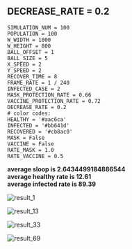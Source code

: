 ## DECREASE_RATE = 0.2


```
SIMULATION_NUM = 100
POPULATION = 100
W_WIDTH = 1000
W_HEIGHT = 800
BALL_OFFSET = 1
BALL_SIZE = 5
X_SPEED = 2
Y_SPEED = 2
RECOVER_TIME = 8
FRAME_RATE = 1 / 240
INFECTED_CASE = 2
MASK_PROTECTION_RATE = 0.66
VACCINE_PROTECTION_RATE = 0.72
DECREASE_RATE = 0.2
# color codes:
HEALTHY = '#aac6ca'
INFECTED = '#bb641d'
RECOVERED = '#cb8ac0'
MASK = False
VACCINE = False
RATE_MASK = 1.0
RATE_VACCINE = 0.5
```
**average sloop is 2.6434499184886544\
average healthy rate is 12.61\
average infected rate is 89.39**



![result_1](https://user-images.githubusercontent.com/32189071/166613060-039a279c-9ef5-4118-9d10-21369e4cda2a.png)

![result_13](https://user-images.githubusercontent.com/32189071/166613063-41e7ca93-5a37-4509-a967-52b47a9be43b.png)

![result_33](https://user-images.githubusercontent.com/32189071/166613068-439e5411-a53a-46e0-b24f-ef266deffd5c.png)

![result_69](https://user-images.githubusercontent.com/32189071/166613073-758d9e50-02ef-4573-86cc-e5d3b4b1478c.png)




